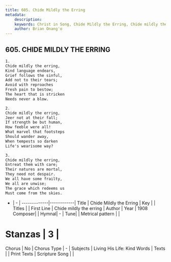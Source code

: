 ```yaml
---
title: 605. Chide Mildly the Erring
metadata:
    description: 
    keywords: Christ in Song, Chide Mildly the Erring, Chide mildly the erring, 
    author: Brian Onang'o
---
```



## 605. CHIDE MILDLY THE ERRING

```txt
1.
Chide mildly the erring,
Kind language endears,
Grief follows the sinful,
Add not to their tears;
Avoid with reproaches
Fresh pain to bestow;
The heart that is stricken
Needs never a blow.

2.
Chide mildly the erring,
Jeer not at their fall;
If strength be but human,
How feeble were all!
What marvel that footsteps
Should wander away,
When tempests so darken
Life's wearisome way?

3.
Chide mildly the erring,
Entreat them with care;
Their natures are mortal,
They need not despair.
We all have some frailty,
We all are unwise;
The grace which redeems us
Must come from the skies.
```

- |   -  |
-------------|------------|
Title | Chide Mildly the Erring |
Key |  |
Titles |  |
First Line | Chide mildly the erring |
Author | 
Year | 1908
Composer|  |
Hymnal|  - |
Tune|  |
Metrical pattern | |
# Stanzas | 3 |
Chorus | No |
Chorus Type | - |
Subjects | Living His Life: Kind Words |
Texts |  |
Print Texts | 
Scripture Song |  |
  
